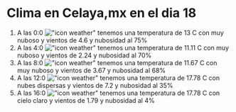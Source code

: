# Clima en Celaya,mx en el dia 18

1. A las 0:0 !["icon weather"](http://openweathermap.org/img/w/04n.png) tenemos una temperatura de 13 C con muy nuboso y  vientos de 4.6 y nubosidad al 75%
1. A las 4:0 !["icon weather"](http://openweathermap.org/img/w/04n.png) tenemos una temperatura de 11.11 C con muy nuboso y  vientos de 2.24 y nubosidad al 70%
1. A las 8:0 !["icon weather"](http://openweathermap.org/img/w/04d.png) tenemos una temperatura de 11.67 C con muy nuboso y  vientos de 3.67 y nubosidad al 68%
1. A las 12:0 !["icon weather"](http://openweathermap.org/img/w/03d.png) tenemos una temperatura de 17.78 C con nubes dispersas y  vientos de 7.2 y nubosidad al 35%
1. A las 16:0 !["icon weather"](http://openweathermap.org/img/w/01d.png) tenemos una temperatura de 17.78 C con cielo claro y  vientos de 1.79 y nubosidad al 4%
